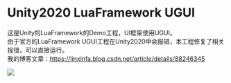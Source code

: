 # Unity2020 LuaFramework UGUI
这是Unity的LuaFramework的Demo工程，UI框架使用UGUI。  
由于官方的LuaFramework UGUI工程在Unity2020中会报错，本工程修复了相关报错，可以直接运行。  
我的博客文章：https://linxinfa.blog.csdn.net/article/details/88246345  

![](https://github.com/linxinfa/Unity2020-LuaFramework-UGUI/blob/master/Images/1.gif)
